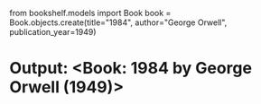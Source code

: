 from bookshelf.models import Book
book = Book.objects.create(title="1984", author="George Orwell", publication_year=1949)

# Output: <Book: 1984 by George Orwell (1949)>
